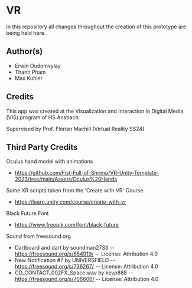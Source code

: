 # VR
In this repository all changes throughout the creation of this prototype are being held here.

## Author(s)
* Erwin Oudomvylay
* Thanh Pham
* Max Kuhler

## Credits
This app was created at the Visualization and Interaction in Digital Media (VIS) program of HS Ansbach. 

Supervised by Prof. Florian Machill (Virtual Reality SS24)

## Third Party Credits
Oculus hand model with animations
* https://github.com/Fist-Full-of-Shrimp/VR-Unity-Template-2023/tree/main/Assets/Oculus%20Hands

Some XR scripts taken from the 'Create with VR' Course
* https://learn.unity.com/course/create-with-vr

Black Future Font
* https://www.freepik.com/font/black-future

Sound from freesound.org
* Dartboard and dart by soundman2733 -- https://freesound.org/s/654919/ -- License: Attribution 4.0
* New Notification #7 by UNIVERSFIELD -- https://freesound.org/s/736267/ -- License: Attribution 4.0
* CD_CONTACT_002FX_Space.wav by kevp888 -- https://freesound.org/s/706606/ -- License: Attribution 4.0
